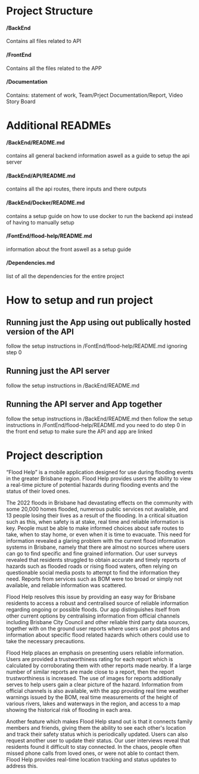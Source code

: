 # Project Structure
#### /BackEnd 
Contains all files related to API <br>
#### /FrontEnd 
Contains all the files related to the APP <br>
#### /Documentation 
Contains: statement of work, Team/Prject Documentation/Report, Video Story Board

# Additional READMEs
#### /BackEnd/README.md
contains all general backend information aswell as a guide to
setup the api server
#### /BackEnd/API/README.md
contains all the api routes, there inputs and there outputs
#### /BackEnd/Docker/README.md
contains a setup guide on how to use docker to run the backend api instead of having to manually setup
#### /FontEnd/flood-help/README.md
information about the front aswell as a setup guide
#### /Dependencies.md
list of all the dependencies for the entire project

# How to setup and run project
## Running just the App using out publically hosted version of the API
follow the setup instructions in /FontEnd/flood-help/README.md ignoring step 0
## Running just the API server
follow the setup instructions in /BackEnd/README.md
## Running the API server and App together
follow the setup instructions in /BackEnd/README.md
then follow the setup instructions in /FontEnd/flood-help/README.md
you need to do step 0 in the front end setup to make sure the API and app are linked

# Project description
“Flood Help” is a mobile application designed for use during flooding events in the greater Brisbane region. Flood Help provides users the ability to view a real-time picture of potential hazards during flooding events and the status of their loved ones.

The 2022 floods in Brisbane had devastating effects on the community with some 20,000 homes flooded, numerous public services not available, and 13 people losing their lives as a result of the flooding. In a critical situation such as this, when safety is at stake, real time and reliable information is key. People must be able to make informed choices about safe routes to take, when to stay home, or even when it is time to evacuate. This need for information revealed a glaring problem with the current flood information systems in Brisbane, namely that there are almost no sources where users can go to find specific and fine grained information. Our user surveys revealed that residents struggled to obtain accurate and timely reports of hazards such as flooded roads or rising flood waters, often relying on questionable social media posts to attempt to find the information they need. Reports from services such as BOM were too broad or simply not available, and reliable information was scattered. 

Flood Help resolves this issue by providing an easy way for Brisbane residents to access a robust and centralised source of reliable information regarding ongoing or possible floods. Our app distinguishes itself from other current options by centralising information from official channels including Brisbane City Council and other reliable third party data sources, together with on the ground user reports where users can post photos and information about specific flood related hazards which others could use to take the necessary precautions.

Flood Help places an emphasis on presenting users reliable information. Users are provided a trustworthiness rating for each report which is calculated by corroborating them with other reports made nearby. If a large number of similar reports are made close to a report, then the report trustworthiness is increased. The use of images for reports additionally serves to help users gain a clear picture of the hazard. Information from official channels is also available, with the app providing real time weather warnings issued by the BOM, real time measurements of the height of various rivers, lakes and waterways in the region, and access to a map showing the historical risk of flooding in each area.

Another feature which makes Flood Help stand out is that it connects family members and friends, giving them the ability to see each other's location and track their safety status which is periodically updated. Users can also request another user to update their status. Our user interviews reveal that residents found it difficult to stay connected. In the chaos, people often missed phone calls from loved ones, or were not able to contact them. Flood Help provides real-time location tracking and status updates to address this.

